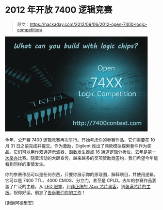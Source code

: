# 2012 年开放 7400 逻辑竞赛

> 原文：<https://hackaday.com/2012/09/06/2012-open-7400-logic-competition/>

![](img/7510a8c9f7f5b82854b4f8c17bd204d6.png "2012-7400-ic-dark-w600")

今年，公开赛 7400 逻辑竞赛再次举行。开始考虑你的参赛作品，它们需要在 10 月 31 日之前完成并提交。作为激励，Digilent 推出了两款模拟探索套件作为奖品。它们可以用作双通道示波器、函数发生器或 16 通道逻辑分析仪。去年是[第一次举办](http://hackaday.com/2011/09/02/get-out-the-graph-paper-get-started-on-the-new-discrete-logic-contest/)比赛。随着活动的大肆宣传，越来越多的奖项赞助商签约，我们希望今年能看到同样的事情发生。

你的参赛作品可以是任何东西，只要你展示你的原理图，解释项目，并使用逻辑。它可以是 7400 TTL、4000 CMOS、分立门，甚至是 CPLD。去年的参赛作品涵盖了广泛的主题，从 [LED 眼罩](http://hackaday.com/2011/10/23/toy-car-fitted-with-lights-and-sirens-is-a-childrens-delight/)，到[非正统的 74xx 芯片黑客](http://hackaday.com/2011/10/21/illogical-voltage-double-uses-logic/)，到[装满芯片的主板](http://hackaday.com/2011/10/06/a-masochistic-video-card/)。祝你好运，别忘了[告诉我们你的工作](http://hackaday.com/contact-hack-a-day/)！

[谢谢阿德里安]